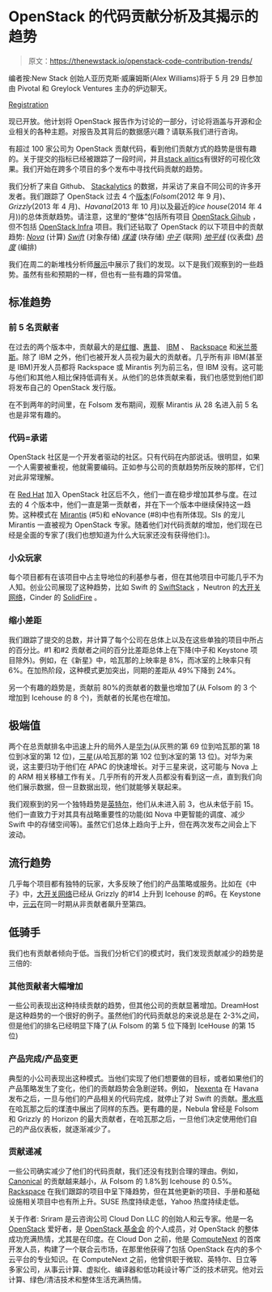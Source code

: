 # OpenStack 的代码贡献分析及其揭示的趋势

> 原文：<https://thenewstack.io/openstack-code-contribution-trends/>

编者按:New Stack 创始人亚历克斯·威廉姆斯(Alex Williams)将于 5 月 29 日参加由 Pivotal 和 Greylock Ventures 主办的炉边聊天。

[Registration](http://play.gopivotal.com/Pivotal-Presents-Fireside-Chat-Greylock.html?mkt_tok=3RkMMJWWfF9wsRokuK7JZKXonjHpfsX56O8pXaSwiokz2EFye%2BLIHETpodcMT8JqMa%2BTFAwTG5toziV8R7bHKc1pz98QWxHr)

现已开放。他计划将 OpenStack 报告作为讨论的一部分，讨论将涵盖与开源和企业相关的各种主题。对报告及其背后的数据感兴趣？请联系我们进行咨询。

有超过 100 家公司为 OpenStack 贡献代码，看到他们贡献方式的趋势是很有趣的。关于提交的指标已经被跟踪了一段时间，并且[stack alitics](http://www.stackalytics.com)有很好的可视化效果。我们开始在跨多个项目的多个发布中寻找代码贡献的趋势。

我们分析了来自 Github、 [Stackalytics](http://www.stackalytics.com/) 的数据，并采访了来自不同公司的许多开发者。我们跟踪了 OpenStack 过去 4 个[版本](https://wiki.openstack.org/wiki/Releases)(*Folsom*(2012 年 9 月)、*Grizzly*(2013 年 4 月)、*Havana*(2013 年 10 月)以及最近的*ice house*(2014 年 4 月))的总体贡献趋势。请注意，这里的“整体”包括所有项目 [OpenStack Gihub](https://github.com/openstack/) ，但不包括 [OpenStack Infra](https://github.com/openstack-infra) 项目。我们还钻取了 OpenStack 的以下项目中的贡献趋势: [*Nova*](http://www.openstack.org/software/openstack-compute/) (计算) [*Swift*](http://www.openstack.org/software/openstack-storage/) (对象存储) [*煤渣*](http://www.openstack.org/software/openstack-storage/) (块存储) [*中子*](http://www.openstack.org/software/openstack-networking/) (联网) [*地平线*](http://www.openstack.org/software/openstack-dashboard/) (仪表盘) [*热度*](http://www.openstack.org/software/openstack-shared-services/) (编排)

我们在周二的新堆栈分析师[展示](https://thenewstack.io/the-new-stack-analysts-inaugural-show-today-at-11-a-m-pst-data-research-about-openstacks-developer-community/)中展示了我们的发现。以下是我们观察到的一些趋势。虽然有些和预期的一样，但也有一些有趣的异常值。

## 标准趋势

### 前 5 名贡献者

在过去的两个版本中，贡献最大的是[红帽](http://www.redhat.com)、[惠普](http://www.hp.com)、 [IBM](http://www.ibm.com) 、 [Rackspace](http://www.rackspace.com) 和[米兰蒂斯](http:/www.mirantis.com)。除了 IBM 之外，他们也被开发人员视为最大的贡献者。几乎所有非 IBM(甚至是 IBM)开发人员都将 Rackspace 或 Mirantis 列为前三名，但 IBM 没有。这可能与他们和其他人相比保持低调有关。从他们的总体贡献来看，我们也感觉到他们即将发布自己的 OpenStack 发行版。

在不到两年的时间里，在 Folsom 发布期间，观察 Mirantis 从 28 名进入前 5 名也是非常有趣的。

### 代码=承诺

OpenStack 社区是一个开发者驱动的社区。只有代码在内部说话。很明显，如果一个人需要被重视，他就需要编码。正如参与公司的贡献趋势所反映的那样，它们对此非常理解。

在 [Red Hat](http://www.redhat.com) 加入 OpenStack 社区后不久，他们一直在稳步增加其参与度。在过去的 4 个版本中，他们一直是第一贡献者，并在下一个版本中继续保持这一趋势。这种模式在 [Mirantis](http://www.mirantis.com) (#5)和 eNovance (#8)中也有所体现。SIs 的宠儿 Mirantis 一直被视为 OpenStack 专家。随着他们对代码贡献的增加，他们现在已经是全面的专家了(我们也想知道为什么大玩家还没有获得他们:)。

### 小众玩家

每个项目都有在该项目中占主导地位的利基参与者，但在其他项目中可能几乎不为人知。创业公司展现了这种趋势，比如 Swift 的 [SwiftStack](http://www.swiftstack.com) ，Neutron 的[大开关网络](http://www.bigswitch.com/)，Cinder 的 [SolidFire](http://www.solidfire.com/) 。

### 缩小差距

我们跟踪了提交的总数，并计算了每个公司在总体上以及在这些单独的项目中所占的百分比。#1 和#2 贡献者之间的百分比差距总体上在下降(中子和 Keystone 项目除外)。例如，在《新星》中，哈瓦那的上映率是 8%，而冰室的上映率只有 6%。在加热阶段，这种模式更加突出，同期的差距从 49%下降到 24%。

另一个有趣的趋势是，贡献前 80%的贡献者的数量也增加了(从 Folsom 的 3 个增加到 Icehouse 的 8 个)，贡献者的长尾也在增加。

## 极端值

两个在总贡献排名中迅速上升的局外人是[华为](http://www.huawei.com/us/index.htm)(从灰熊的第 69 位到哈瓦那的第 18 位到冰室的第 12 位)，[三星](http://www.samsung.com/us/)(从哈瓦那的第 102 位到冰室的第 13 位)。对华为来说，这主要归功于他们在 APAC 的快速增长。对于三星来说，这可能与 Nova 上的 ARM 相关移植工作有关。几乎所有的开发人员都没有看到这一点，直到我们向他们展示数据，但一旦数据出现，他们就能够关联起来。

我们观察到的另一个独特趋势是[英特尔](http://www.intel.com)，他们从未进入前 3，也从未低于前 15。他们一直致力于对其具有战略重要性的功能(如 Nova 中更智能的调度、减少 Swift 中的存储空间等)。虽然它们总体上趋向于上升，但在两次发布之间会上下波动。

## 流行趋势

几乎每个项目都有独特的玩家，大多反映了他们的产品策略或服务。比如在《中子》中，[大开关网络](http://www.bigswitch.com)已经从 Grizzly 的#14 上升到 Icehouse 的#6。在 Keystone 中，[元云](http://www.metacloud.com)在同一时期从非贡献者飙升至第四。

## 低骑手

我们也有贡献者倾向于低。当我们分析它们的模式时，我们发现贡献减少的趋势是三倍的:

### 其他贡献者大幅增加

一些公司表现出这种持续贡献的趋势，但其他公司的贡献显著增加。DreamHost 是这种趋势的一个很好的例子。虽然他们的代码贡献总的来说总是在 2-3%之间，但是他们的排名已经明显下降了(从 Folsom 的第 5 位下降到 IceHouse 的第 15 位)

### **产品完成/产品变更**

典型的小公司表现出这种模式。当他们实现了他们想要做的目标，或者如果他们的产品策略发生了变化，他们的贡献趋势会急剧逆转。例如， [Nexenta](http://www.nexenta.com) 在 Havana 发布之后，一旦与他们的产品相关的代码完成，就停止了对 Swift 的贡献。[墨水瓶](http://www.inktank.com)在哈瓦那之后的煤渣中展出了同样的东西。更有趣的是，Nebula 曾经是 Folsom 和 Grizzly 的 Horizon 的最大贡献者，在哈瓦那之后，一旦他们决定使用他们自己的产品仪表板，就逐渐减少了。

### **贡献递减**

一些公司确实减少了他们的代码贡献，我们还没有找到合理的理由。例如， [Canonical](http://www.canonical.com) 的贡献越来越小，从 Folsom 的 1.8%到 Icehouse 的 0.5%。 [Rackspace](http://www.rackspace.com) 在我们跟踪的项目中呈下降趋势，但在其他更新的项目、手册和基础设施相关项目中也有所上升。SUSE 热度持续走低，Yahoo 热度持续走低。

关于作者: Sriram 是云咨询公司 Cloud Don LLC 的创始人和云专家。他是一名 [OpenStack](http://www.openstack.org/) 爱好者，是 [OpenStack 基金会](http://www.openstack.org/foundation) 的个人成员，对 OpenStack 的整体成功充满热情，尤其是在印度。在 Cloud Don 之前，他是 [ComputeNext](http://www.computenext.com/) 的首席开发人员，构建了一个联合云市场，在那里他获得了包括 OpenStack 在内的多个云平台的专业知识。在 ComputeNext 之前，他曾供职于微软、英特尔、日立等多家公司，从事云计算、虚拟化、编译器和低功耗设计等广泛的技术研究。他对云计算、绿色/清洁技术和整体生活充满热情。

<svg xmlns:xlink="http://www.w3.org/1999/xlink" viewBox="0 0 68 31" version="1.1"><title>Group</title> <desc>Created with Sketch.</desc></svg>